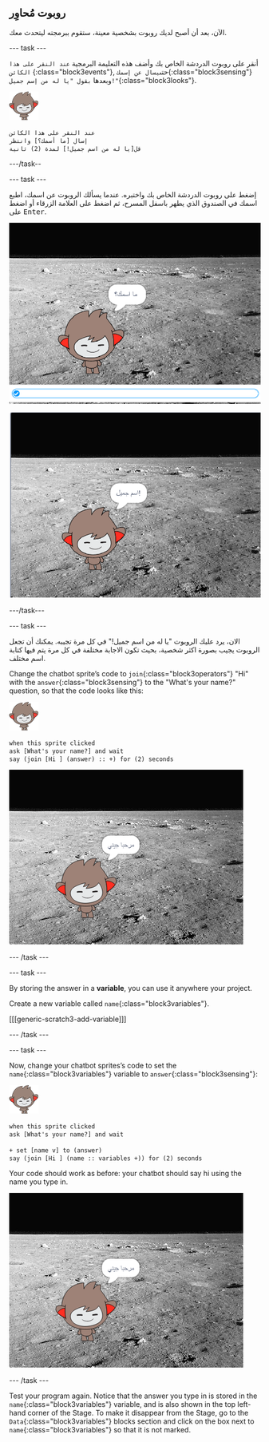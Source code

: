 ## روبوت مُحاوِر

الآن، بعد أن أصبح لديك روبوت بشخصية معينة، ستقوم ببرمجته ليتحدث معك.

\--- task \---

أنقر على روبوت الدردشة الخاص بك وأضف هذه التعليمة البرمجية `عند النقر على هذا الكائن` {:class="block3events"}, حتى`يسال عن إسمك`{:class="block3sensing"} وبعدها `بقول "يا له من إسم جميل!"`{:class="block3looks"}.

![nano sprite](images/nano-sprite.png)

```blocks3
عند النقر على هذا الكائن
إسال [ما أسمك؟] وانتظر
قل[يا له من اسم جميل!] لمدة (2) ثانية
```

\---/task--

\--- task \---

إضغط على روبوت الدردشة الخاص بك واختبره. عندما يسألك الروبوت عن اسمك، اطبع اسمك في الصندوق الذي يطهر باسفل المسرح، ثم اضغط على العلامة الزرقاء أو اضغط على <kbd>Enter</kbd>.

![اختبار استجابة الروبوت](images/chatbot-ask-test1.png)

![اختبار استجابة الروبوت](images/chatbot-ask-test2.png)

\---/task\---

\--- task \---

الان، يرد عليك الروبوت "يا له من اسم جميل!" في كل مرة تجيبه. يمكنك أن تجعل الروبوت يجيب بصورة اكثر شخصية، بحيث تكون الاجابة مختلفة في كل مرة يتم فيها كتابة اسم مختلف.

Change the chatbot sprite’s code to `join`{:class="block3operators"} "Hi" with the `answer`{:class="block3sensing"} to the "What's your name?" question, so that the code looks like this:

![nano sprite](images/nano-sprite.png)

```blocks3
when this sprite clicked
ask [What's your name?] and wait
say (join [Hi ] (answer) :: +) for (2) seconds
```

![اختبار رد شخصي](images/chatbot-answer-test.png)

\--- /task \---

\--- task \---

By storing the answer in a **variable**, you can use it anywhere your project.

Create a new variable called `name`{:class="block3variables"}.

[[[generic-scratch3-add-variable]]]

\--- /task \---

\--- task \---

Now, change your chatbot sprites’s code to set the `name`{:class="block3variables"} variable to `answer`{:class="block3sensing"}:

![nano sprite](images/nano-sprite.png)

```blocks3
when this sprite clicked
ask [What's your name?] and wait

+ set [name v] to (answer)
say (join [Hi ] (name :: variables +)) for (2) seconds
```

Your code should work as before: your chatbot should say hi using the name you type in.

![اختبار رد شخصي](images/chatbot-answer-test.png)

\--- /task \---

Test your program again. Notice that the answer you type in is stored in the `name`{:class="block3variables"} variable, and is also shown in the top left-hand corner of the Stage. To make it disappear from the Stage, go to the `Data`{:class="block3variables"} blocks section and click on the box next to `name`{:class="block3variables"} so that it is not marked.